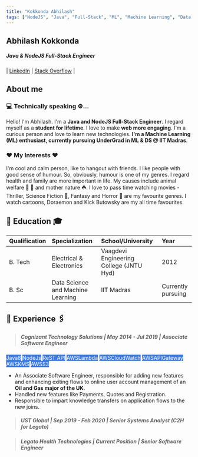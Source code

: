 ```yaml
---
title: "Kokkonda Abhilash"
tags: ["NodeJS", "Java", "Full-Stack", "ML", "Machine Learning", "Data Science", "IIT Madras"]
---
```

## Abhilash Kokkonda
##### **Java & NodeJS Full-Stack Engineer**
| [LinkedIn](https://www.linkedin.com/in/kokkonda-abhilash) | [Stack Overflow](https://stackoverflow.com/users/story/9832322) |

## About me

### 💻 Technically speaking ⚙️...
Hello! I'm Abhilash. I'm a **Java and NodeJS Full-Stack Engineer**. I regard myself as a **student for lifetime**. I love to make **web more engaging**. I'm a curious person and love to learn new technologies. **I'm a Machine Learning (ML) enthusiast, currently pursuing UnderGrad in ML & DS @ IIT Madras**.

### ❤️ My Interests ❤️
I'm cool and calm person, like to hangout with friends. I like people with good sense of humour. So, obviously, humour is one of my genres. I regard health and family are more important in life. My causes include animal welfare 🐶 🐾 and mother nature ☘️. I love to pass time watching movies - Thriller, Science Fiction 🤖, Fantasy and Horror 🧟 are my favourite genres. I watch cartoons, Doraemon and Kick Butowsky are my all time favourites.

## 🏫 Education 🎓

| Qualification| Specialization                    | School/University                       | Year               |
| :----------- | :-------------------------------- | :-------------------------------------- | :----------------- |
| B. Tech      | Electrical & Electronics          | Vaagdevi Engineering College (JNTU Hyd) | 2012               |
| B. Sc        | Data Science and Machine Learning | IIT Madras                              | Currently pursuing |

## 💼 Experience 🖇️

> ##### Cognizant Technology Solutions | May 2014 - Jul 2019 | Associate Software Engineer
<mark style="background-color: #3d7ce3; font-size: 0.875rem; color: #ffffff;">Java8</mark> <mark style="background-color: #3d7ce3; font-size: 0.875rem; color: #ffffff;">NodeJs</mark> <mark style="background-color: #3d7ce3; font-size: 0.875rem; color: #ffffff;">ReST API</mark> <mark style="background-color: #3d7ce3; font-size: 0.875rem; color: #ffffff;">AWSLambda</mark> <mark style="background-color: #3d7ce3; font-size: 0.875rem; color: #ffffff;">AWSCloudWatch</mark> <mark style="background-color: #3d7ce3; font-size: 0.875rem; color: #ffffff;">AWSAPIGateway</mark> <mark style="background-color: #3d7ce3; font-size: 0.875rem; color: #ffffff;">AWSKMS</mark> <mark style="background-color: #3d7ce3; font-size: 0.875rem; color: #ffffff;">AWSS3</mark>
- An Associate Software Engineer, responsible for adding new features and enhancing exiting flows to online user account management of an **Oil and Gas major of the UK**.
- Handled new features like Payments, Quotes and Registration.
- Responsible to impart knowledge transfers on application flows to the new joins.

> ##### UST Global | Sep 2019 - Feb 2020 | Senior Systems Analyst (C2H for Legato)

> ##### Legato Health Technologies | Current Position | Senior Software Engineer
